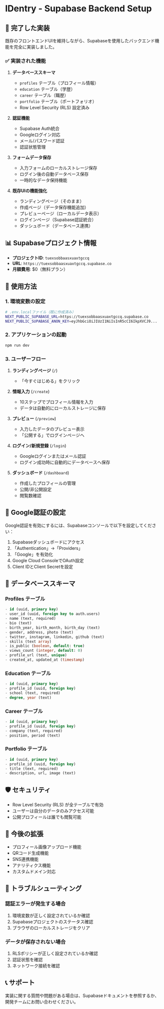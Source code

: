 # IDentry - Supabase Backend Setup

## 🚀 完了した実装

既存のフロントエンドUIを維持しながら、Supabaseを使用したバックエンド機能を完全に実装しました。

### ✅ 実装された機能

1. **データベーススキーマ**
   - `profiles` テーブル（プロフィール情報）
   - `education` テーブル（学歴）
   - `career` テーブル（職歴）
   - `portfolio` テーブル（ポートフォリオ）
   - Row Level Security (RLS) 設定済み

2. **認証機能**
   - Supabase Auth統合
   - Googleログイン対応
   - メール/パスワード認証
   - 認証状態管理

3. **フォームデータ保存**
   - 入力フォームのローカルストレージ保存
   - ログイン後の自動データベース保存
   - 一時的なデータ保持機能

4. **既存UIの機能強化**
   - ランディングページ（そのまま）
   - 作成ページ（データ保存機能追加）
   - プレビューページ（ローカルデータ表示）
   - ログインページ（Supabase認証統合）
   - ダッシュボード（データベース連携）

## 📊 Supabaseプロジェクト情報

- **プロジェクトID**: `tuexsobbaasxuaxtgccq`
- **URL**: `https://tuexsobbaasxuaxtgccq.supabase.co`
- **月額費用**: $0（無料プラン）

## 🔧 使用方法

### 1. 環境変数の設定
```bash
# .env.localファイル（既に作成済み）
NEXT_PUBLIC_SUPABASE_URL=https://tuexsobbaasxuaxtgccq.supabase.co
NEXT_PUBLIC_SUPABASE_ANON_KEY=eyJhbGciOiJIUzI1NiIsInR5cCI6IkpXVCJ9...
```

### 2. アプリケーションの起動
```bash
npm run dev
```

### 3. ユーザーフロー

1. **ランディングページ** (`/`)
   - 「今すぐはじめる」をクリック

2. **情報入力** (`/create`)
   - 10ステップでプロフィール情報を入力
   - データは自動的にローカルストレージに保存

3. **プレビュー** (`/preview`)
   - 入力したデータのプレビュー表示
   - 「公開する」でログインページへ

4. **ログイン/新規登録** (`/login`)
   - Googleログインまたはメール認証
   - ログイン成功時に自動的にデータベースへ保存

5. **ダッシュボード** (`/dashboard`)
   - 作成したプロフィールの管理
   - 公開/非公開設定
   - 閲覧数確認

## 🔐 Google認証の設定

Google認証を有効にするには、Supabaseコンソールで以下を設定してください：

1. Supabaseダッシュボードにアクセス
2. 「Authentication」→「Providers」
3. 「Google」を有効化
4. Google Cloud ConsoleでOAuth設定
5. Client IDとClient Secretを設定

## 📝 データベーススキーマ

### Profiles テーブル
```sql
- id (uuid, primary key)
- user_id (uuid, foreign key to auth.users)
- name (text, required)
- bio (text)
- birth_year, birth_month, birth_day (text)
- gender, address, photo (text)
- twitter, instagram, linkedin, github (text)
- skills (text array)
- is_public (boolean, default: true)
- views_count (integer, default: 0)
- profile_url (text, unique)
- created_at, updated_at (timestamp)
```

### Education テーブル
```sql
- id (uuid, primary key)
- profile_id (uuid, foreign key)
- school (text, required)
- degree, year (text)
```

### Career テーブル
```sql
- id (uuid, primary key)
- profile_id (uuid, foreign key)
- company (text, required)
- position, period (text)
```

### Portfolio テーブル
```sql
- id (uuid, primary key)
- profile_id (uuid, foreign key)
- title (text, required)
- description, url, image (text)
```

## 🛡️ セキュリティ

- Row Level Security (RLS) が全テーブルで有効
- ユーザーは自分のデータのみアクセス可能
- 公開プロフィールは誰でも閲覧可能

## 🔄 今後の拡張

- プロフィール画像アップロード機能
- QRコード生成機能
- SNS連携機能
- アナリティクス機能
- カスタムドメイン対応

## 🐛 トラブルシューティング

### 認証エラーが発生する場合
1. 環境変数が正しく設定されているか確認
2. Supabaseプロジェクトのステータス確認
3. ブラウザのローカルストレージをクリア

### データが保存されない場合
1. RLSポリシーが正しく設定されているか確認
2. 認証状態を確認
3. ネットワーク接続を確認

## 📞 サポート

実装に関する質問や問題がある場合は、Supabaseドキュメントを参照するか、開発チームにお問い合わせください。 